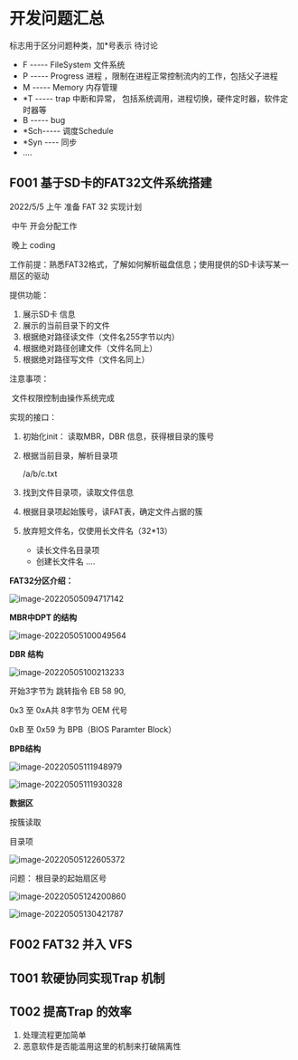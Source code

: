 # 开发问题汇总

标志用于区分问题种类，加*号表示 待讨论

- F -----   FileSystem 文件系统
- P -----  Progress 进程 ，限制在进程正常控制流内的工作，包括父子进程
- M -----  Memory 内存管理
- *T ----- trap 中断和异常， 包括系统调用，进程切换，硬件定时器，软件定时器等
- B ----- bug
- *Sch----- 调度Schedule 
- *Syn ---- 同步
- ....







## F001 基于SD卡的FAT32文件系统搭建

2022/5/5 上午 准备 FAT 32 实现计划

​				 中午  开会分配工作

​				 晚上 coding



工作前提：熟悉FAT32格式，了解如何解析磁盘信息；使用提供的SD卡读写某一扇区的驱动



提供功能：

1. 展示SD卡 信息
2. 展示的当前目录下的文件
3. 根据绝对路径读文件（文件名255字节以内）
4. 根据绝对路径创建文件（文件名同上）
5. 根据绝对路径写文件（文件名同上）

注意事项：

​	文件权限控制由操作系统完成



实现的接口：

1. 初始化init： 读取MBR，DBR 信息，获得根目录的簇号

2. 根据当前目录，解析目录项

   /a/b/c.txt

3. 找到文件目录项，读取文件信息

4. 根据目录项起始簇号，读FAT表，确定文件占据的簇

5. 放弃短文件名，仅使用长文件名（32*13）

   - 读长文件名目录项
   - 创建长文件名 ....





**FAT32分区介绍：**

![image-20220505094717142](pic/image-20220505094717142.png)



**MBR中DPT 的结构**

![image-20220505100049564](pic/image-20220505100049564.png)



**DBR 结构**

![image-20220505100213233](pic/image-20220505100213233.png)



开始3字节为 跳转指令 EB 58 90,

0x3 至 0xA共 8字节为 OEM 代号

0xB 至 0x59  为 BPB（BIOS Paramter Block）

**BPB结构**

![image-20220505111948979](pic/image-20220505111948979.png)





![image-20220505111930328](pic/image-20220505111930328.png)







**数据区**

按簇读取



目录项

![image-20220505122605372](pic/image-20220505122605372.png)



问题： 根目录的起始扇区号

![image-20220505124200860](pic/image-20220505124200860.png)





![image-20220505130421787](pic/image-20220505130421787.png)



## F002 FAT32 并入 VFS





## T001 软硬协同实现Trap 机制





## T002 提高Trap 的效率

1. 处理流程更加简单
2. 恶意软件是否能滥用这里的机制来打破隔离性


